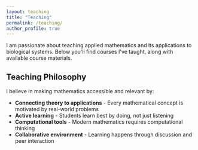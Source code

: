 ```yaml
---
layout: teaching
title: "Teaching"
permalink: /teaching/
author_profile: true
---
```


I am passionate about teaching applied mathematics and its applications to biological systems. Below you'll find courses I've taught, along with available course materials.

## Teaching Philosophy

I believe in making mathematics accessible and relevant by:

- **Connecting theory to applications** - Every mathematical concept is motivated by real-world problems
- **Active learning** - Students learn best by doing, not just listening
- **Computational tools** - Modern mathematics requires computational thinking
- **Collaborative environment** - Learning happens through discussion and peer interaction

